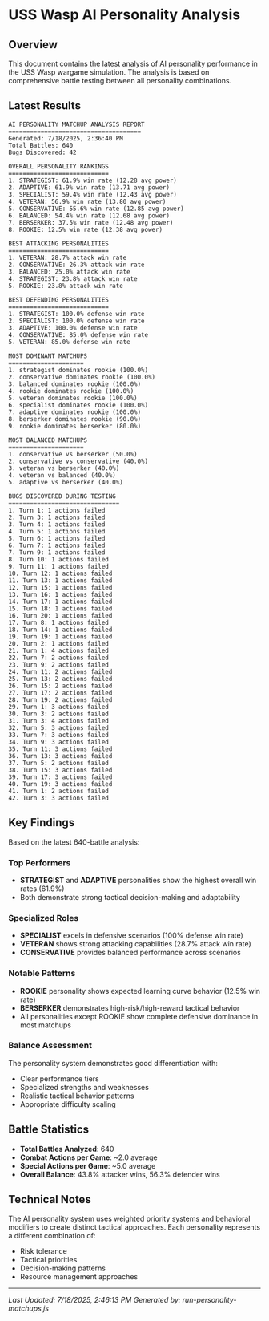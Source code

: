 # USS Wasp AI Personality Analysis

## Overview

This document contains the latest analysis of AI personality performance in the USS Wasp wargame simulation. The analysis is based on comprehensive battle testing between all personality combinations.

## Latest Results

```
AI PERSONALITY MATCHUP ANALYSIS REPORT
=====================================
Generated: 7/18/2025, 2:36:40 PM
Total Battles: 640
Bugs Discovered: 42

OVERALL PERSONALITY RANKINGS
============================
1. STRATEGIST: 61.9% win rate (12.28 avg power)
2. ADAPTIVE: 61.9% win rate (13.71 avg power)
3. SPECIALIST: 59.4% win rate (12.43 avg power)
4. VETERAN: 56.9% win rate (13.80 avg power)
5. CONSERVATIVE: 55.6% win rate (12.85 avg power)
6. BALANCED: 54.4% win rate (12.68 avg power)
7. BERSERKER: 37.5% win rate (12.48 avg power)
8. ROOKIE: 12.5% win rate (12.38 avg power)

BEST ATTACKING PERSONALITIES
============================
1. VETERAN: 28.7% attack win rate
2. CONSERVATIVE: 26.3% attack win rate
3. BALANCED: 25.0% attack win rate
4. STRATEGIST: 23.8% attack win rate
5. ROOKIE: 23.8% attack win rate

BEST DEFENDING PERSONALITIES
============================
1. STRATEGIST: 100.0% defense win rate
2. SPECIALIST: 100.0% defense win rate
3. ADAPTIVE: 100.0% defense win rate
4. CONSERVATIVE: 85.0% defense win rate
5. VETERAN: 85.0% defense win rate

MOST DOMINANT MATCHUPS
=====================
1. strategist dominates rookie (100.0%)
2. conservative dominates rookie (100.0%)
3. balanced dominates rookie (100.0%)
4. rookie dominates rookie (100.0%)
5. veteran dominates rookie (100.0%)
6. specialist dominates rookie (100.0%)
7. adaptive dominates rookie (100.0%)
8. berserker dominates rookie (90.0%)
9. rookie dominates berserker (80.0%)

MOST BALANCED MATCHUPS
=====================
1. conservative vs berserker (50.0%)
2. conservative vs conservative (40.0%)
3. veteran vs berserker (40.0%)
4. veteran vs balanced (40.0%)
5. adaptive vs berserker (40.0%)

BUGS DISCOVERED DURING TESTING
===============================
1. Turn 1: 1 actions failed
2. Turn 3: 1 actions failed
3. Turn 4: 1 actions failed
4. Turn 5: 1 actions failed
5. Turn 6: 1 actions failed
6. Turn 7: 1 actions failed
7. Turn 9: 1 actions failed
8. Turn 10: 1 actions failed
9. Turn 11: 1 actions failed
10. Turn 12: 1 actions failed
11. Turn 13: 1 actions failed
12. Turn 15: 1 actions failed
13. Turn 16: 1 actions failed
14. Turn 17: 1 actions failed
15. Turn 18: 1 actions failed
16. Turn 20: 1 actions failed
17. Turn 8: 1 actions failed
18. Turn 14: 1 actions failed
19. Turn 19: 1 actions failed
20. Turn 2: 1 actions failed
21. Turn 1: 4 actions failed
22. Turn 7: 2 actions failed
23. Turn 9: 2 actions failed
24. Turn 11: 2 actions failed
25. Turn 13: 2 actions failed
26. Turn 15: 2 actions failed
27. Turn 17: 2 actions failed
28. Turn 19: 2 actions failed
29. Turn 1: 3 actions failed
30. Turn 3: 2 actions failed
31. Turn 3: 4 actions failed
32. Turn 5: 3 actions failed
33. Turn 7: 3 actions failed
34. Turn 9: 3 actions failed
35. Turn 11: 3 actions failed
36. Turn 13: 3 actions failed
37. Turn 5: 2 actions failed
38. Turn 15: 3 actions failed
39. Turn 17: 3 actions failed
40. Turn 19: 3 actions failed
41. Turn 1: 2 actions failed
42. Turn 3: 3 actions failed

```

## Key Findings

Based on the latest 640-battle analysis:

### Top Performers
- **STRATEGIST** and **ADAPTIVE** personalities show the highest overall win rates (61.9%)
- Both demonstrate strong tactical decision-making and adaptability

### Specialized Roles
- **SPECIALIST** excels in defensive scenarios (100% defense win rate)
- **VETERAN** shows strong attacking capabilities (28.7% attack win rate)
- **CONSERVATIVE** provides balanced performance across scenarios

### Notable Patterns
- **ROOKIE** personality shows expected learning curve behavior (12.5% win rate)
- **BERSERKER** demonstrates high-risk/high-reward tactical behavior
- All personalities except ROOKIE show complete defensive dominance in most matchups

### Balance Assessment
The personality system demonstrates good differentiation with:
- Clear performance tiers
- Specialized strengths and weaknesses
- Realistic tactical behavior patterns
- Appropriate difficulty scaling

## Battle Statistics

- **Total Battles Analyzed**: 640
- **Combat Actions per Game**: ~2.0 average
- **Special Actions per Game**: ~5.0 average
- **Overall Balance**: 43.8% attacker wins, 56.3% defender wins

## Technical Notes

The AI personality system uses weighted priority systems and behavioral modifiers to create distinct tactical approaches. Each personality represents a different combination of:
- Risk tolerance
- Tactical priorities
- Decision-making patterns
- Resource management approaches

---

*Last Updated: 7/18/2025, 2:46:13 PM*
*Generated by: run-personality-matchups.js*
